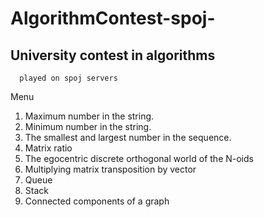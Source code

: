 # AlgorithmContest-spoj-

## University contest in algorithms
      played on spoj servers

Menu

  1.  Maximum number in the string.
  2.  Minimum number in the string.
  3.  The smallest and largest number in the sequence.
  4.  Matrix ratio
  5.  The egocentric discrete orthogonal world of the N-oids
  6.  Multiplying matrix transposition by vector
  7.  Queue
  8.  Stack
  9.  Connected components of a graph
